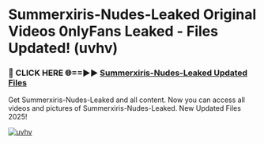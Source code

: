# Summerxiris-Nudes-Leaked Original Videos 0nlyFans Leaked - Files Updated! (uvhv)

<h3>🔴 CLICK HERE 🌐==►► <a href="https://tinyurl.com/yc6ubb5a" rel="nofollow">Summerxiris-Nudes-Leaked Updated Files</a></h3>

Get Summerxiris-Nudes-Leaked and all content. Now you can access all videos and pictures of Summerxiris-Nudes-Leaked. New Updated Files 2025!

[![uvhv](https://i.imgur.com/7eu0CRL.gif)](https://tinyurl.com/yc6ubb5a)
